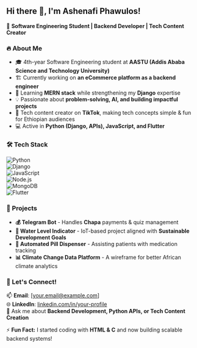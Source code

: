 ## Hi there 👋, I'm Ashenafi Phawulos!

🚀 **Software Engineering Student | Backend Developer | Tech Content Creator**  

### 🔥 About Me  
- 🎓 4th-year Software Engineering student at **AASTU (Addis Ababa Science and Technology University)**  
- 🏗️ Currently working on **an eCommerce platform as a backend engineer**  
- 🌱 Learning **MERN stack** while strengthening my **Django** expertise  
- 💡 Passionate about **problem-solving, AI, and building impactful projects**  
- 📢 Tech content creator on **TikTok**, making tech concepts simple & fun for Ethiopian audiences  
- 💻 Active in **Python (Django, APIs), JavaScript, and Flutter**  

### 🛠️ Tech Stack  
![Python](https://img.shields.io/badge/Python-3776AB?style=for-the-badge&logo=python&logoColor=white)  
![Django](https://img.shields.io/badge/Django-092E20?style=for-the-badge&logo=django&logoColor=white)  
![JavaScript](https://img.shields.io/badge/JavaScript-F7DF1E?style=for-the-badge&logo=javascript&logoColor=black)  
![Node.js](https://img.shields.io/badge/Node.js-339933?style=for-the-badge&logo=node.js&logoColor=white)  
![MongoDB](https://img.shields.io/badge/MongoDB-47A248?style=for-the-badge&logo=mongodb&logoColor=white)  
![Flutter](https://img.shields.io/badge/Flutter-02569B?style=for-the-badge&logo=flutter&logoColor=white)  

### 📌 Projects  
- **💰 Telegram Bot** - Handles **Chapa** payments & quiz management  
- **🌊 Water Level Indicator** - IoT-based project aligned with **Sustainable Development Goals**  
- **💊 Automated Pill Dispenser** - Assisting patients with medication tracking  
- **📊 Climate Change Data Platform** - A wireframe for better African climate analytics  

### 🚀 Let's Connect!  
📫 **Email**: [your.email@example.com]  
🌐 **LinkedIn**: [linkedin.com/in/your-profile](https://linkedin.com/in/4shenafi)  
💬 Ask me about **Backend Development, Python APIs, or Tech Content Creation**  

⚡ **Fun Fact:** I started coding with **HTML & C** and now building scalable backend systems!  
